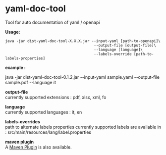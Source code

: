 # yaml-doc-tool

Tool for auto documentation of yaml / openapi

**Usage:**  

```
java -jar dist-yaml-doc-tool-X.X.X.jar --input-yaml [path-to-openapi]\
										--output-file [output-file]\
										--language [language]\
										--labels-override [path-to-labels-properties]
```
										
**example :**  

java -jar dist-yaml-doc-tool-0.1.2.jar --input-yaml sample.yaml --output-file sample.pdf --language it

**output-file**   
currently supported extensions : pdf, xlsx, xml, fo

**language**  
currently supported languages : it, en

**labels-overrides**   
path to alternate labels properties
currently supported labels are available in : src/main/resources/lang/label.properties

**maven plugin**  
A [Maven Plugin](https://github.com/fugerit-org/yaml-doc-maven-plugin) is also available.